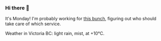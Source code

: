### Hi there :wave:

It's Monday! I'm probably working for [this bunch](https://github.com/kohofinancial), figuring out who should take care of which service.

Weather in Victoria BC: light rain, mist, at +10°C.
